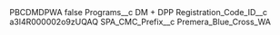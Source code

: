 <?xml version="1.0" encoding="UTF-8"?>
<CustomMetadata xmlns="http://soap.sforce.com/2006/04/metadata" xmlns:xsi="http://www.w3.org/2001/XMLSchema-instance" xmlns:xsd="http://www.w3.org/2001/XMLSchema">
    <label>PBCDMDPWA</label>
    <protected>false</protected>
    <values>
        <field>Programs__c</field>
        <value xsi:type="xsd:string">DM + DPP</value>
    </values>
    <values>
        <field>Registration_Code_ID__c</field>
        <value xsi:type="xsd:string">a3l4R000002o9zUQAQ</value>
    </values>
    <values>
        <field>SPA_CMC_Prefix__c</field>
        <value xsi:type="xsd:string">Premera_Blue_Cross_WA</value>
    </values>
</CustomMetadata>
